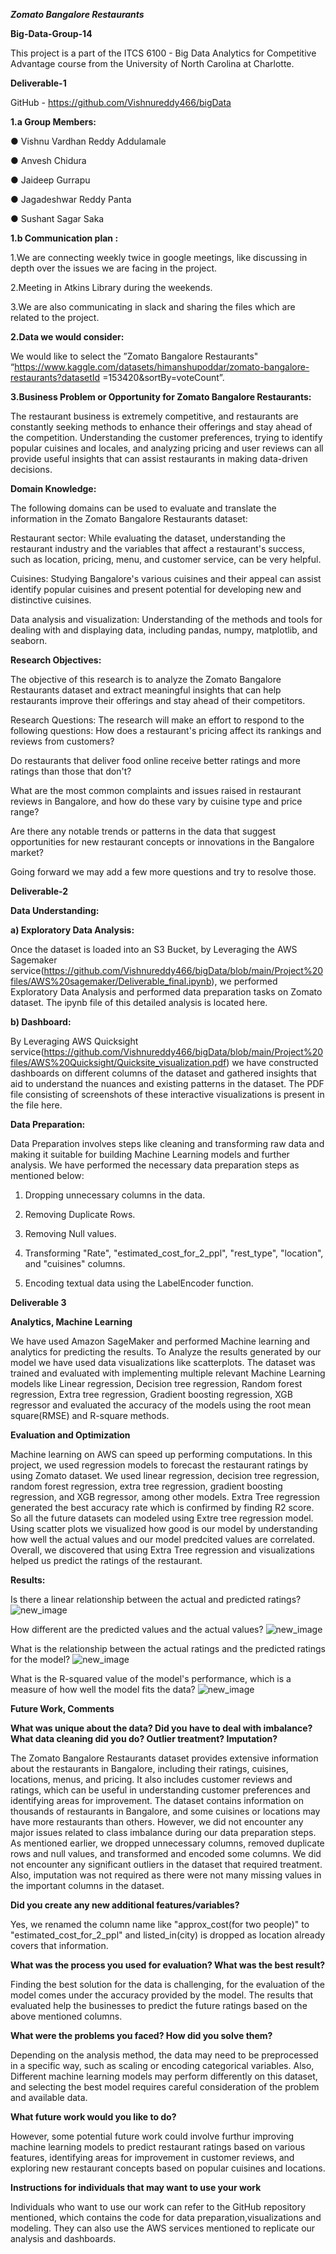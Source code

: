  ***Zomato Bangalore Restaurants***

**Big-Data-Group-14**


This project is a part of the ITCS 6100 - Big Data Analytics for Competitive Advantage course from the University of North Carolina at Charlotte.

 **Deliverable-1**

GitHub - https://github.com/Vishnureddy466/bigData


**1.a	Group Members:**

●	Vishnu Vardhan Reddy Addulamale

●	Anvesh Chidura

●	Jaideep Gurrapu

●	Jagadeshwar Reddy Panta

●	Sushant Sagar Saka



**1.b	Communication plan :**

1.We are connecting weekly twice in google meetings, like discussing in depth over the issues we are facing in the project.

2.Meeting in Atkins Library during the weekends.

3.We are also communicating in slack and sharing the files which are related to the project.

  **2.Data we would consider:**

We would like to select the ”Zomato Bangalore Restaurants" “https://www.kaggle.com/datasets/himanshupoddar/zomato-bangalore-restaurants?datasetId
=153420&sortBy=voteCount”.

  **3.Business Problem or Opportunity for Zomato Bangalore Restaurants:**

The restaurant business is extremely competitive, and restaurants are constantly seeking methods to enhance their offerings and stay ahead of the competition. Understanding the customer preferences, trying to identify popular cuisines and locales, and analyzing pricing and user reviews can all provide useful insights that can assist restaurants in making data-driven decisions.


**Domain Knowledge:**
 
 The following domains can be used to evaluate and translate the information in the Zomato Bangalore     Restaurants dataset:

Restaurant sector: While evaluating the dataset, understanding the restaurant industry and the variables that affect a restaurant's success, such as location, pricing, menu, and customer service, can be very helpful.

Cuisines: Studying Bangalore's various cuisines and their appeal can assist identify popular cuisines and present potential for developing new and distinctive cuisines.

Data analysis and visualization: Understanding of the methods and tools for dealing with and displaying data, including pandas, numpy, matplotlib, and seaborn.

**Research Objectives:**

The objective of this research is to analyze the Zomato Bangalore Restaurants dataset and extract meaningful insights that can help restaurants improve their offerings and stay ahead of their competitors.

Research Questions:
The research will make an effort to respond to the following questions:
How does a restaurant's pricing affect its rankings and reviews from customers?


Do restaurants that deliver food online receive better ratings and more ratings than those that don't?

What are the most common complaints and issues raised in restaurant reviews in Bangalore, and how do these vary by cuisine type and price range?

Are there any notable trends or patterns in the data that suggest opportunities for new restaurant concepts or innovations in the Bangalore market?

Going forward we may add a few more questions and try to resolve those.

**Deliverable-2**

**Data Understanding:**

**a) Exploratory Data Analysis:**

Once the dataset is loaded into an S3 Bucket, by Leveraging the AWS Sagemaker service(https://github.com/Vishnureddy466/bigData/blob/main/Project%20files/AWS%20sagemaker/Deliverable_final.ipynb), we performed Exploratory Data Analysis and performed data preparation tasks on Zomato dataset. The ipynb file of this detailed analysis is located here.

 **b) Dashboard:**

By Leveraging AWS Quicksight service(https://github.com/Vishnureddy466/bigData/blob/main/Project%20files/AWS%20Quicksight/Quicksite_visualization.pdf) we have constructed dashboards on different columns of the dataset and gathered insights that aid to understand the nuances and existing patterns in the dataset. The PDF file consisting of screenshots of these interactive visualizations is present in the file here. 

**Data Preparation:**

Data Preparation involves steps like cleaning and transforming raw data and making it suitable for building Machine Learning models and further analysis. We have performed the necessary data preparation steps as mentioned below:

1. Dropping unnecessary columns in the data.

2. Removing Duplicate Rows.

3. Removing Null values.

4. Transforming "Rate", "estimated_cost_for_2_ppl", "rest_type", "location", and "cuisines" columns.

5.  Encoding textual data using the LabelEncoder function.

**Deliverable 3**

**Analytics, Machine Learning**

We have used Amazon SageMaker and performed Machine learning and analytics for predicting the results. To Analyze the results generated by our model we have used data visualizations like scatterplots. The dataset was trained and evaluated with implementing multiple relevant Machine Learning models like Linear regression, Decision tree regression, Random forest regression, Extra tree regression, Gradient boosting regression, XGB regressor and evaluated the accuracy of the models using the root mean square(RMSE) and R-square methods.

**Evaluation and Optimization**

Machine learning on AWS can speed up performing computations. In this project, we used regression models to forecast the restaurant ratings by using Zomato dataset. We used linear regression, decision tree regression, random forest regression, extra tree regression, gradient boosting regression, and XGB regressor, among other models. Extra Tree regression generated the best accuracy rate which is confirmed by finding R2 score. So all the future datasets can modeled using Extre tree regression model. Using scatter plots we visualized how good is our model by understanding how well the actual values and our model predcited values are correlated. Overall, we discovered that using Extra Tree regression and visualizations helped us predict the ratings of the restaurant.

**Results:**

Is there a linear relationship between the actual and predicted ratings?
![new_image](images/1.png)

How different are the predicted values and the actual values?
![new_image](images/2.png)

What is the relationship between the actual ratings and the predicted ratings for the model?
![new_image](images/3.png)

What is the R-squared value of the model's performance, which is a measure of how well the model fits the data?
![new_image](images/4.png)


**Future Work, Comments**

**What was unique about the data? Did you have to deal with imbalance? What data cleaning did you do? Outlier treatment? Imputation?**

The Zomato Bangalore Restaurants dataset provides extensive information about the restaurants in Bangalore, including their ratings, cuisines, locations, menus, and pricing. It also includes customer reviews and ratings, which can be useful in understanding customer preferences and identifying areas for improvement. The dataset contains information on thousands of restaurants in Bangalore, and some cuisines or locations may have more restaurants than others. However, we did not encounter any major issues related to class imbalance during our data preparation steps. As mentioned earlier, we dropped unnecessary columns, removed duplicate rows and null values, and transformed and encoded some columns. We did not encounter any significant outliers in the dataset that required treatment. Also, imputation was not required as there were not many missing values in the important columns in the dataset.

**Did you create any new additional features/variables?**

Yes, we renamed the column name like "approx_cost(for two people)" to "estimated_cost_for_2_ppl" and listed_in(city) is dropped as location already covers that information.

**What was the process you used for evaluation? What was the best result?**

Finding the best solution for the data is challenging, for the evaluation of the model comes under the accuracy provided by the model. The results that evaluated help the businesses to predict the future ratings based on the above mentioned columns.


**What were the problems you faced? How did you solve them?**

Depending on the analysis method, the data may need to be preprocessed in a specific way, such as scaling or encoding categorical variables. Also, Different machine learning models may perform differently on this dataset, and selecting the best model requires careful consideration of the problem and available data.


**What future work would you like to do?**


However, some potential future work could involve furthur improving machine learning models to predict restaurant ratings based on various features, identifying areas for improvement in customer reviews, and exploring new restaurant concepts based on popular cuisines and locations.


**Instructions for individuals that may want to use your work**

Individuals who want to use our work can refer to the GitHub repository mentioned, which contains the code for data preparation,visualizations and modeling. They can also use the AWS services mentioned to replicate our analysis and dashboards.

